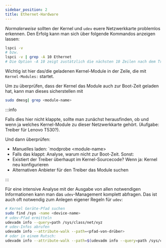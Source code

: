 ```yaml
---
sidebar_position: 2
title: Ethernet-Hardware
---
```


*Normalerweise* sollten der Kernel und `udev` euere Netzwerkkarte problemlos erkennen. Den
Erfolg kann man sich über folgende Kommandos anzeigen lassen:

```sh
lspci -v
# bzw. 
lspci -v | grep -A 10 Ethernet
# Die Option -A 10 zeigt zustätzlich die nächsten 10 Zeilen nach dem Treffer an
```

Wichtig ist hier das/die geladenen Kernel-Module in der Zeile, die mit `Kernel-Modules:` startet.

Um zu überprüfen, dass der Kernel das Module auch zur Boot-Zeit geladen hat, kann man dieses
sicherstellen mit

```sh
sudo dmesg| grep <module-name>
```

:::info

Falls dies hier nicht klappte, sollte man zunächst herausfinden, ob und wenn ja welches
Kernel-Module zu dieser Netzwerkkarte gehört. (Aufgabe: Treiber für Lenovo T530?).

Und dann überprüfen:
  - Manuelles laden: `modprobe &lt;module-name>
  - Falls das klappt: Analyse, warum nicht zur Boot-Zeit. Sonst:
  - Existiert der Treiber überhaupt im Kernel-Sourcecode? Wenn ja: Kernel neu konfigurieren
  - Alternativen Anbieter für den Treiber das Module suchen

:::

Für eine intensive Analyse mit der Ausgabe von allen notwendigen Informationen kann
man das `udev`-Management komplett abfragen. Das ist auch oft notwendig zum Anlegen eigener
Regeln für `udev`:

```sh
# Kernel Geräte-Pfad suchen
sudo find /sys -name <device-name>
# udev-Pfad ermitteln
udevadm info --query=path /sys/class/net/xyz
# udev-Infos abrufen
udevadm info --attribute-walk --path=<pfad-von-drüber>
# oder in einem Rutsch:
udevadm info --attribute-walk --path=$(udevadm info --query=path /sys/class/net/xyz)
```
